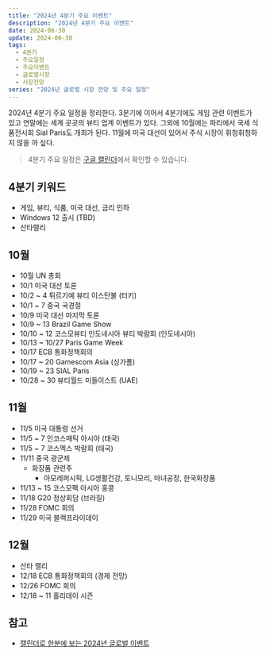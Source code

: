 ```yaml
---
title: "2024년 4분기 주요 이벤트"
description: "2024년 4분기 주요 이벤트"
date: 2024-06-30
update: 2024-06-30
tags:
  - 4분기
  - 주요일정
  - 주요이벤트
  - 글로벌시장
  - 시장전망
series: "2024년 글로벌 시장 전망 및 주요 일정"
---
```


2024년 4분기 주요 일정을 정리한다. 3분기에 이어서 4분기에도 게임 관련 이벤트가 있고 연말에는 세계 곳곳의 뷰티 업계 이벤트가 있다. 그외에 10월에는 파리에서 국세 식품전시회 Sial Paris도 개최가 된다. 11월에 미국 대선이 있어서 주식 시장이 휘청휘청하지 않을 까 싶다.

>  4분기 주요 일정은 [구글 캘린더](https://calendar.google.com/calendar/u/0?cid=OGNjOTU3OWMwYmUyMDA0ODZjMWViZGQ4ODAxODcyMDc3OTRiMDdjMWU3NmRjMGIzNjYxOWZlMzA5ZjdjNTM4M0Bncm91cC5jYWxlbmRhci5nb29nbGUuY29t)에서 확인할 수 있습니다.

## 4분기 키워드

- 게임, 뷰티, 식품, 미국 대선, 금리 인하
- Windows 12 출시 (TBD)
- 산타랠리

## 10월


- 10월 UN 총회
- 10/1 미국 대선 토론
- 10/2 ~ 4 튀르기예 뷰티 이스탄불 (터키)
- 10/1 ~ 7 중국 국경절
- 10/9 미국 대선 마지막 토론
- 10/9 ~ 13 Brazil Game Show
- 10/10 ~ 12 코스모뷰티 인도네시아 뷰티 박람회 (인도네시아)
- 10/13 ~ 10/27 Paris Game Week
- 10/17 ECB 통화정책회의
- 10/17 ~ 20 Gamescom Asia (싱가폴)
- 10/19 ~ 23 SIAL Paris
- 10/28 ~ 30 뷰티월드 미들이스트 (UAE)

## 11월

- 11/5 미국 대통령 선거
- 11/5 ~ 7 인코스매틱 아시아 (태국)
- 11/5 ~ 7 코스멕스 박람회 (태국)
- 11/11 중국 광군제
  - 화장품 관련주
    - 아모레퍼시픽, LG생활건강, 토니모리, 마녀공장, 한국화장품
- 11/13 ~ 15 코스모팩 아시아 홍콩
- 11/18 G20 정상회담 (브라질)
- 11/28 FOMC 회의
- 11/29 미국 블랙프라이데이

## 12월

- 산타 랠리
- 12/18 ECB 통화정책회의 (경제 전망)
- 12/26  FOMC 회의
- 12/18 ~ 11 홀리데이 시즌

## 참고

- [캘린더로 한분에 보는 2024년 글로벌 이벤트](https://ohbrown.co.kr/webzine/global/2024-글로벌-이벤트-캘린더/)
